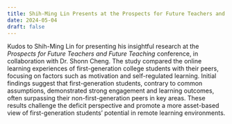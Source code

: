 ```yaml
---
title: Shih-Ming Lin Presents at the Prospects for Future Teachers and Future Teaching Conference
date: 2024-05-04
draft: false
---
```


Kudos to Shih-Ming Lin for presenting his insightful research at the *Prospects for Future Teachers and Future Teaching* conference, in collaboration with Dr. Shonn Cheng. The study compared the online learning experiences of first-generation college students with their peers, focusing on factors such as motivation and self-regulated learning. Initial findings suggest that first-generation students, contrary to common assumptions, demonstrated strong engagement and learning outcomes, often surpassing their non-first-generation peers in key areas. These results challenge the deficit perspective and promote a more asset-based view of first-generation students’ potential in remote learning environments.
